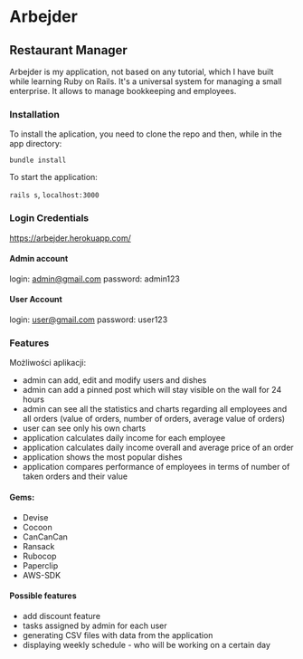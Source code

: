 # Arbejder

## Restaurant Manager

Arbejder is my application, not based on any tutorial, which I have built while learning Ruby on Rails. It's a universal system for managing a small enterprise. It allows to manage bookkeeping and employees.


### Installation

To install the aplication, you need to clone the repo and then, while in the app directory:

`bundle install`

To start the application:

`rails s`, 
`localhost:3000` 

### Login Credentials

https://arbejder.herokuapp.com/

#### Admin account
login: admin@gmail.com
password: admin123

#### User Account
login: user@gmail.com
password: user123

### Features 

Możliwości aplikacji:
* admin can add, edit and modify users and dishes
* admin can add a pinned post which will stay visible on the wall for 24 hours
* admin can see all the statistics and charts regarding all employees and all orders (value of orders, number of orders, average value of orders)
* user can see only his own charts
* application calculates daily income for each employee
* application calculates daily income overall and average price of an order
* application shows the most popular dishes
* application compares performance of employees in terms of number of taken orders and their value

#### Gems:
* Devise
* Cocoon 
* CanCanCan
* Ransack
* Rubocop 
* Paperclip
* AWS-SDK

#### Possible features
* add discount feature
* tasks assigned by admin for each user
* generating CSV files with data from the application
* displaying weekly schedule - who will be working on a certain day